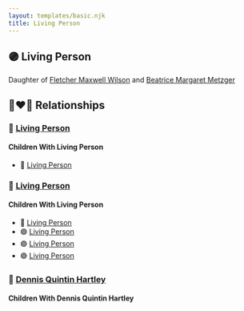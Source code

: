 ```yaml
---
layout: templates/basic.njk
title: Living Person
---
```

## 🟣 Living Person

Daughter of [Fletcher Maxwell Wilson](/people/3/32597724) and [Beatrice Margaret Metzger](/people/7/79763948)

## 👩‍❤️‍👨 Relationships

### 🔵 [Living Person](/people/2/26194004)

#### Children With Living Person
* 🔵 [Living Person](/people/4/40809017)
### 🔵 [Living Person](/people/8/84637541)

#### Children With Living Person
* 🔵 [Living Person](/people/3/315988)
* 🟣 [Living Person](/people/3/3566860)
* 🟣 [Living Person](/people/1/17102831)
* 🟣 [Living Person](/people/3/38033421)
### 🔵 [Dennis Quintin Hartley](/people/9/93762606)

#### Children With Dennis Quintin Hartley